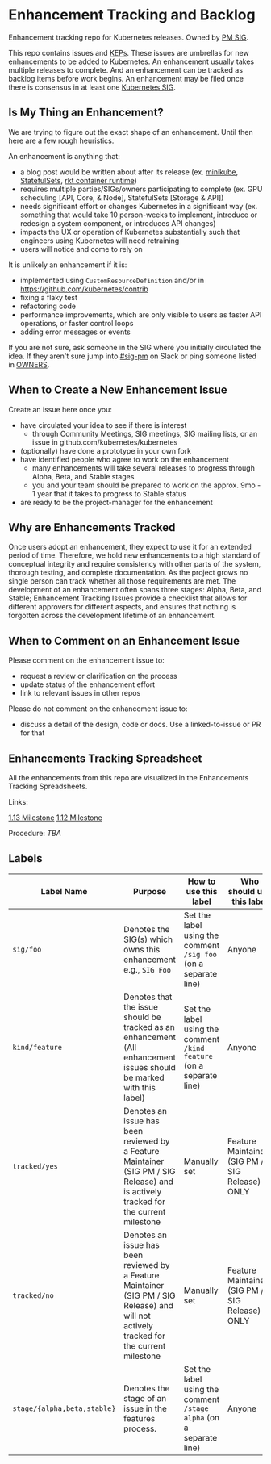 # Enhancement Tracking and Backlog

Enhancement tracking repo for Kubernetes releases. Owned by [PM SIG](https://github.com/kubernetes/community/blob/master/sig-pm/README.md).

This repo contains issues and [KEPs](https://git.k8s.io/enhancements/keps). These issues are umbrellas for new enhancements to be added to Kubernetes. An enhancement usually takes multiple releases to complete. And an enhancement can be tracked as backlog items before work begins. An enhancement may be filed once there is consensus in at least one [Kubernetes SIG](https://git.k8s.io/community/sig-list.md).

## Is My Thing an Enhancement?

We are trying to figure out the exact shape of an enhancement. Until then here are a few rough heuristics.

An enhancement is anything that:

- a blog post would be written about after its release (ex. [minikube](https://kubernetes.io/blog/2016/07/minikube-easily-run-kubernetes-locally/), [StatefulSets](https://kubernetes.io/blog/2016/07/thousand-instances-of-cassandra-using-kubernetes-pet-set/), [rkt container runtime](https://kubernetes.io/blog/2016/07/rktnetes-brings-rkt-container-engine-to-kubernetes/))
- requires multiple parties/SIGs/owners participating to complete (ex. GPU scheduling [API, Core, & Node], StatefulSets [Storage & API])
- needs significant effort or changes Kubernetes in a significant way (ex. something that would take 10 person-weeks to implement, introduce or redesign a system component, or introduces API changes)
- impacts the UX or operation of Kubernetes substantially such that engineers using Kubernetes will need retraining
- users will notice and come to rely on

It is unlikely an enhancement if it is:
- implemented using `CustomResourceDefinition` and/or in https://github.com/kubernetes/contrib
- fixing a flaky test
- refactoring code
- performance improvements, which are only visible to users as faster API operations, or faster control loops
- adding error messages or events

If you are not sure, ask someone in the SIG where you initially circulated the idea. If they aren't sure jump into
[#sig-pm](https://kubernetes.slack.com/messages/sig-pm/) on Slack or ping someone listed in [OWNERS](https://github.com/kubernetes/enhancements/blob/master/OWNERS).

## When to Create a New Enhancement Issue

Create an issue here once you:
- have circulated your idea to see if there is interest
   - through Community Meetings, SIG meetings, SIG mailing lists, or an issue in github.com/kubernetes/kubernetes
- (optionally) have done a prototype in your own fork
- have identified people who agree to work on the enhancement
  - many enhancements will take several releases to progress through Alpha, Beta, and Stable stages
  - you and your team should be prepared to work on the approx. 9mo - 1 year that it takes to progress to Stable status
- are ready to be the project-manager for the enhancement

## Why are Enhancements Tracked

Once users adopt an enhancement, they expect to use it for an extended period of time. Therefore, we hold new enhancements to a
high standard of conceptual integrity and require consistency with other parts of the system, thorough testing, and complete
documentation. As the project grows no single person can track whether all those requirements are met. The development
of an enhancement often spans three stages: Alpha, Beta, and Stable; Enhancement Tracking Issues provide a
checklist that allows for different approvers for different aspects, and ensures that nothing is forgotten across the
development lifetime of an enhancement.

## When to Comment on an Enhancement Issue

Please comment on the enhancement issue to:
- request a review or clarification on the process
- update status of the enhancement effort
- link to relevant issues in other repos

Please do not comment on the enhancement issue to:
- discuss a detail of the design, code or docs. Use a linked-to-issue or PR for that

## Enhancements Tracking Spreadsheet

All the enhancements from this repo are visualized in the Enhancements Tracking Spreadsheets.

Links:

[1.13 Milestone](https://bit.ly/k8s113-features)
[1.12 Milestone](https://bit.ly/k8s112-features)

Procedure:
*TBA*

## Labels

| Label Name | Purpose | How to use this label | Who should use this label |
| ------ | ------ | ------ | ------ |
| `sig/foo` | Denotes the SIG(s) which owns this enhancement e.g., `SIG Foo` | Set the label using the comment `/sig foo` (on a separate line) | Anyone |
| `kind/feature` | Denotes that the issue should be tracked as an enhancement (All enhancement issues should be marked with this label) | Set the label using the comment `/kind feature` (on a separate line) | Anyone |
| `tracked/yes` | Denotes an issue has been reviewed by a Feature Maintainer (SIG PM / SIG Release) and is actively tracked for the current milestone | Manually set | Feature Maintainers (SIG PM / SIG Release) ONLY |
| `tracked/no` | Denotes an issue has been reviewed by a Feature Maintainer (SIG PM / SIG Release) and will not actively tracked for the current milestone | Manually set | Feature Maintainers (SIG PM / SIG Release) ONLY |
| `stage/{alpha,beta,stable}` | Denotes the stage of an issue in the features process. | Set the label using the comment `/stage alpha` (on a separate line) | Anyone |
